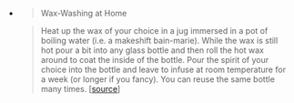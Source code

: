 -
  > Wax-Washing at Home 
  
  > Heat up the wax of your choice in a jug immersed in a pot of boiling water (i.e. a makeshift bain-marie).
  >  While the wax is still hot pour a bit into any glass bottle and then roll the hot wax around to coat the inside of the bottle.
  >  Pour the spirit of your choice into the bottle and leave to infuse at room temperature for a week (or longer if you fancy). You can reuse the same bottle many times.
  [[source](https://punchdrink.com/articles/science-your-way-to-texturally-complex-cocktail-aquafaba-soy-lecithin-drink-recipe/)]